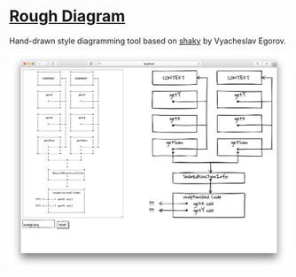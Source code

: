# [Rough Diagram](https://pyrocat101.github.io/rough-diagram/)

Hand-drawn style diagramming tool based on [shaky][1] by Vyacheslav Egorov.

![Screenshot](./screenshot.png)

[1]: https://mrale.ph/blog/2012/11/25/shaky-diagramming.html
